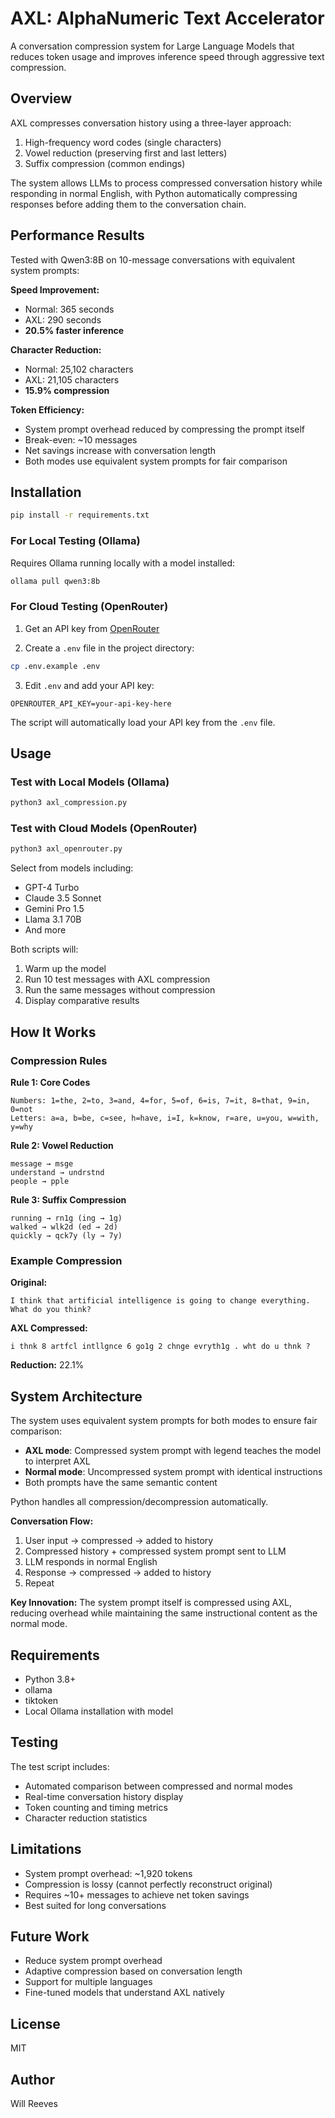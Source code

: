 # AXL: AlphaNumeric Text Accelerator

A conversation compression system for Large Language Models that reduces token usage and improves inference speed through aggressive text compression.

## Overview

AXL compresses conversation history using a three-layer approach:
1. High-frequency word codes (single characters)
2. Vowel reduction (preserving first and last letters)
3. Suffix compression (common endings)

The system allows LLMs to process compressed conversation history while responding in normal English, with Python automatically compressing responses before adding them to the conversation chain.

## Performance Results

Tested with Qwen3:8B on 10-message conversations with equivalent system prompts:

**Speed Improvement:**
- Normal: 365 seconds
- AXL: 290 seconds
- **20.5% faster inference**

**Character Reduction:**
- Normal: 25,102 characters
- AXL: 21,105 characters
- **15.9% compression**

**Token Efficiency:**
- System prompt overhead reduced by compressing the prompt itself
- Break-even: ~10 messages
- Net savings increase with conversation length
- Both modes use equivalent system prompts for fair comparison

## Installation

```bash
pip install -r requirements.txt
```

### For Local Testing (Ollama)

Requires Ollama running locally with a model installed:
```bash
ollama pull qwen3:8b
```

### For Cloud Testing (OpenRouter)

1. Get an API key from [OpenRouter](https://openrouter.ai/keys)

2. Create a `.env` file in the project directory:
```bash
cp .env.example .env
```

3. Edit `.env` and add your API key:
```
OPENROUTER_API_KEY=your-api-key-here
```

The script will automatically load your API key from the `.env` file.

## Usage

### Test with Local Models (Ollama)

```bash
python3 axl_compression.py
```

### Test with Cloud Models (OpenRouter)

```bash
python3 axl_openrouter.py
```

Select from models including:
- GPT-4 Turbo
- Claude 3.5 Sonnet
- Gemini Pro 1.5
- Llama 3.1 70B
- And more

Both scripts will:
1. Warm up the model
2. Run 10 test messages with AXL compression
3. Run the same messages without compression
4. Display comparative results

## How It Works

### Compression Rules

**Rule 1: Core Codes**
```
Numbers: 1=the, 2=to, 3=and, 4=for, 5=of, 6=is, 7=it, 8=that, 9=in, 0=not
Letters: a=a, b=be, c=see, h=have, i=I, k=know, r=are, u=you, w=with, y=why
```

**Rule 2: Vowel Reduction**
```
message → msge
understand → undrstnd
people → pple
```

**Rule 3: Suffix Compression**
```
running → rn1g (ing → 1g)
walked → wlk2d (ed → 2d)
quickly → qck7y (ly → 7y)
```

### Example Compression

**Original:**
```
I think that artificial intelligence is going to change everything. What do you think?
```

**AXL Compressed:**
```
i thnk 8 artfcl intllgnce 6 go1g 2 chnge evryth1g . wht do u thnk ?
```

**Reduction:** 22.1%

## System Architecture

The system uses equivalent system prompts for both modes to ensure fair comparison:
- **AXL mode**: Compressed system prompt with legend teaches the model to interpret AXL
- **Normal mode**: Uncompressed system prompt with identical instructions
- Both prompts have the same semantic content

Python handles all compression/decompression automatically.

**Conversation Flow:**
1. User input → compressed → added to history
2. Compressed history + compressed system prompt sent to LLM
3. LLM responds in normal English
4. Response → compressed → added to history
5. Repeat

**Key Innovation:** The system prompt itself is compressed using AXL, reducing overhead while maintaining the same instructional content as the normal mode.

## Requirements

- Python 3.8+
- ollama
- tiktoken
- Local Ollama installation with model

## Testing

The test script includes:
- Automated comparison between compressed and normal modes
- Real-time conversation history display
- Token counting and timing metrics
- Character reduction statistics

## Limitations

- System prompt overhead: ~1,920 tokens
- Compression is lossy (cannot perfectly reconstruct original)
- Requires ~10+ messages to achieve net token savings
- Best suited for long conversations

## Future Work

- Reduce system prompt overhead
- Adaptive compression based on conversation length
- Support for multiple languages
- Fine-tuned models that understand AXL natively

## License

MIT

## Author

Will Reeves
